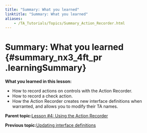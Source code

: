 ```yaml
--- 
title: "Summary: What you learned"
linktitle: "Summary: What you learned"
aliases: 
    - /TA_Tutorials/Topics/Summary_Action_Recorder.html
---
```

# Summary: What you learned {#summary_nx3_4ft_pr .learningSummary}

**What you learned in this lesson:**

-   How to record actions on controls with the Action Recorder.
-   How to record a check action.
-   How the Action Recorder creates new interface definitions when warranted, and allows you to modify their TA names.

**Parent topic:**[Lesson \#4: Using the Action Recorder](../../TA_Tutorials/Topics/Tutorial_Using_the_Action_Recorder.html)

**Previous topic:**[Updating interface definitions](../../TA_Tutorials/Topics/Updating_interface_definitions.html)

